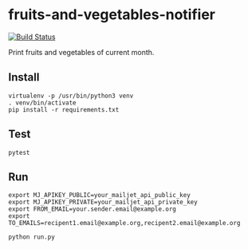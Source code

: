 # fruits-and-vegetables-notifier

[![Build Status](https://travis-ci.org/damienbeaufils/fruits-and-vegetables-notifier.svg?branch=master)](https://travis-ci.org/damienbeaufils/fruits-and-vegetables-notifier)

Print fruits and vegetables of current month.

## Install

```
virtualenv -p /usr/bin/python3 venv
. venv/bin/activate
pip install -r requirements.txt
```

## Test

```
pytest
```

## Run

```
export MJ_APIKEY_PUBLIC=your_mailjet_api_public_key
export MJ_APIKEY_PRIVATE=your_mailjet_api_private_key
export FROM_EMAIL=your.sender.email@example.org
export TO_EMAILS=recipent1.email@example.org,recipent2.email@example.org

python run.py
```
